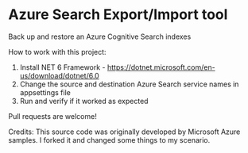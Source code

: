 # Azure Search Export/Import tool
Back up and restore an Azure Cognitive Search indexes

How to work with this project:

1. Install NET 6 Framework - https://dotnet.microsoft.com/en-us/download/dotnet/6.0
2. Change the source and destination Azure Search service names in appsettings file
3. Run and verify if it worked as expected

Pull requests are welcome!

Credits: This source code was originally developed by Microsoft Azure samples. I forked it and changed some things to my scenario.

